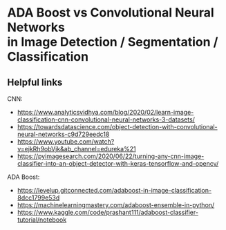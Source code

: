 # ADA Boost vs Convolutional Neural Networks <br> in Image Detection / Segmentation / Classification

## Helpful links
CNN: 
- https://www.analyticsvidhya.com/blog/2020/02/learn-image-classification-cnn-convolutional-neural-networks-3-datasets/
- https://towardsdatascience.com/object-detection-with-convolutional-neural-networks-c9d729eedc18
- https://www.youtube.com/watch?v=ejkRh9obVjk&ab_channel=edureka%21
- https://pyimagesearch.com/2020/06/22/turning-any-cnn-image-classifier-into-an-object-detector-with-keras-tensorflow-and-opencv/


ADA Boost:
- https://levelup.gitconnected.com/adaboost-in-image-classification-8dcc1799e53d
- https://machinelearningmastery.com/adaboost-ensemble-in-python/
- https://www.kaggle.com/code/prashant111/adaboost-classifier-tutorial/notebook


